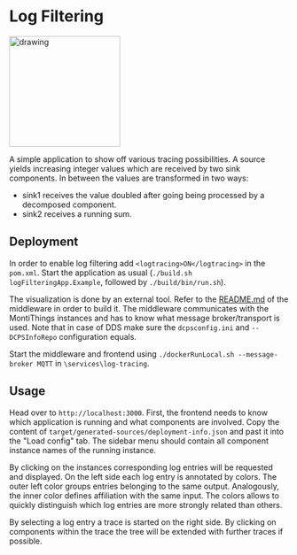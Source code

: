 <!-- (c) https://github.com/MontiCore/monticore -->
# Log Filtering

<img src="../../docs/LogFilteringExample.png" alt="drawing" height="200px"/>

A simple application to show off various tracing possibilities.
A source yields increasing integer values which are received by two sink components.
In between the values are transformed in two ways:
 
- sink1 receives the value doubled after going being processed by a decomposed component.
- sink2 receives a running sum.

## Deployment

In order to enable log filtering add `<logtracing>ON</logtracing>` in the `pom.xml`.
Start the application as usual (`./build.sh logFilteringApp.Example`, followed by `./build/bin/run.sh`).

The visualization is done by an external tool.
Refer to the [README.md](/services/log-tracing/README.md) of the middleware in order to build it.
The middleware communicates with the MontiThings instances and has to know what message broker/transport is used.
Note that in case of DDS make sure the `dcpsconfig.ini` and `--DCPSInfoRepo` configuration equals.

Start the middleware and frontend using `./dockerRunLocal.sh --message-broker MQTT` in `\services\log-tracing`.


## Usage

Head over to `http://localhost:3000`.
First, the frontend needs to know which application is running and what components are involved. 
Copy the content of `target/generated-sources/deployment-info.json` and past it into the "Load config" tab.
The sidebar menu should contain all component instance names of the running instance.

By clicking on the instances corresponding log entries will be requested and displayed.
On the left side each log entry is annotated by colors.
The outer left color groups entries belonging to the same output. 
Analogously, the inner color defines affiliation with the same input.
The colors allows to quickly distinguish which log entries are more strongly related than others.

By selecting a log entry a trace is started on the right side.
By clicking on components within the trace the tree will be extended with further traces if possible.


